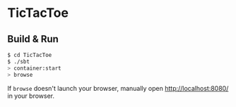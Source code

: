 # TicTacToe #

## Build & Run ##

```sh
$ cd TicTacToe
$ ./sbt
> container:start
> browse
```

If `browse` doesn't launch your browser, manually open [http://localhost:8080/](http://localhost:8080/) in your browser.
